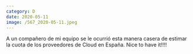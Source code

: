 ```yaml
--- 
category: D 
date: 2020-05-11 
image: /567_2020-05-11.jpeg 
--- 
```


A un compañero de mi equipo se le ocurrió esta manera casera de estimar la cuota de los proveedores de Cloud en España. Nice to have it!!!!